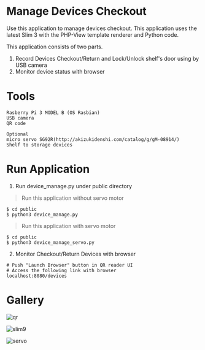 # Manage Devices Checkout

Use this application to manage devices checkout. This application uses the latest Slim 3 with the PHP-View template renderer and Python code.

This application consists of two parts.
1. Record Devices Checkout/Return and Lock/Unlock shelf's door using by USB camera
2. Monitor device status with browser

# Tools
```
Rasberry Pi 3 MODEL B (OS Rasbian)
USB camera
QR code

Optional
micro servo SG92R(http://akizukidenshi.com/catalog/g/gM-08914/)
Shelf to storage devices
```

# Run Application

1. Run device_manage.py under public directory  
> Run this application without servo motor
```
$ cd public
$ python3 device_manage.py
```

> Run this application with servo motor
```
$ cd public
$ python3 device_manage_servo.py
```

2. Monitor Checkout/Return Devices with browser
```
# Push "Launch Browser" button in QR reader UI
# Access the following link with browser
localhost:8080/devices
```

# Gallery

![qr](https://user-images.githubusercontent.com/54470624/64060375-b2043100-cc06-11e9-9267-ae9bd3b266cb.png)

![slim9](https://user-images.githubusercontent.com/54470624/64060393-d9f39480-cc06-11e9-8b92-aa5a0ec6d351.png)

![servo](https://user-images.githubusercontent.com/54470624/64060400-f7286300-cc06-11e9-8ffb-a19b143243b3.png)

